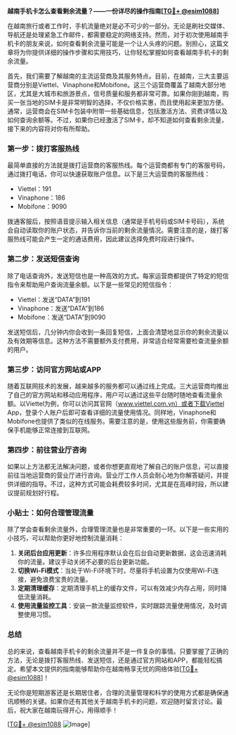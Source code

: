 **越南手机卡怎么查看剩余流量？——一份详尽的操作指南[[TG💪+ @esim1088](https://t.me/s/esim1088)]**

在越南旅行或者工作时，手机流量绝对是必不可少的一部分。无论是刷社交媒体、导航还是处理紧急工作邮件，都需要稳定的网络支持。然而，对于初次使用越南手机卡的朋友来说，如何查看剩余流量可能是一个让人头疼的问题。别担心，这篇文章将为你提供详细的操作步骤和实用技巧，让你轻松掌握如何查看越南手机卡的剩余流量。

首先，我们需要了解越南的主流运营商及其服务特点。目前，在越南，三大主要运营商分别是Viettel、Vinaphone和Mobifone。这三个运营商覆盖了越南大部分地区，尤其是大城市和旅游景点，信号质量和服务都非常可靠。如果你刚到越南，购买一张当地的SIM卡是非常明智的选择，不仅价格实惠，而且使用起来更加方便。通常，运营商会在SIM卡包装中附带一些基础信息，包括激活方法、资费详情以及如何查询余额等。不过，如果你已经激活了SIM卡，却不知道如何查看剩余流量，接下来的内容将对你有所帮助。

### **第一步：拨打客服热线**
最简单直接的方法就是拨打运营商的客服热线。每个运营商都有专门的客服号码，通过拨打电话，你可以快速获取账户信息。以下是三大运营商的客服热线：
- Viettel：191
- Vinaphone：186
- Mobifone：9090

拨通客服后，按照语音提示输入相关信息（通常是手机号码或SIM卡号码），系统会自动读取你的账户状态，并告诉你当前的剩余流量情况。需要注意的是，拨打客服热线可能会产生一定的通话费用，因此建议选择免费时段进行操作。

### **第二步：发送短信查询**
除了电话查询外，发送短信也是一种高效的方式。每家运营商都提供了特定的短信指令来帮助用户查询流量余额。以下是一些常见的短信指令：
- Viettel：发送“DATA”到191
- Vinaphone：发送“DATA”到186
- Mobifone：发送“DATA”到9090

发送短信后，几分钟内你会收到一条回复短信，上面会清楚地显示你的剩余流量以及有效期等信息。这种方法不需要额外支付费用，非常适合经常需要检查流量余额的用户。

### **第三步：访问官方网站或APP**
随着互联网技术的发展，越来越多的服务都可以通过线上完成。三大运营商均推出了自己的官方网站和移动应用程序，用户可以通过这些平台随时随地查看流量余额。以Viettel为例，你可以访问其官网（www.viettel.com.vn）或者下载Viettel App，登录个人账户后即可查看详细的流量使用情况。同样地，Vinaphone和Mobifone也提供了类似的在线服务。需要注意的是，使用这些服务前，你需要确保手机能够正常连接到互联网。

### **第四步：前往营业厅咨询**
如果以上方法都无法解决问题，或者你想更直观地了解自己的账户信息，可以直接前往当地运营商的营业厅进行咨询。营业厅工作人员会耐心地为你解答疑问，并提供详细的指导。不过，这种方式可能会耗费较多时间，尤其是在高峰时段，所以建议提前规划好行程。

### **小贴士：如何合理管理流量**
除了学会查看剩余流量外，合理管理流量也是非常重要的一环。以下是一些实用的小技巧，可以帮助你更好地控制流量消耗：
1. **关闭后台应用更新**：许多应用程序默认会在后台自动更新数据，这会迅速消耗你的流量。建议手动关闭不必要的后台更新功能。
2. **切换Wi-Fi模式**：当处于Wi-Fi环境下时，尽量将手机设置为仅使用Wi-Fi连接，避免浪费宝贵的流量。
3. **定期清理缓存**：定期清理手机上的缓存文件，可以有效减少内存占用，同时降低流量消耗。
4. **使用流量监控工具**：安装一款流量监控软件，实时跟踪流量使用情况，及时调整使用习惯。

### **总结**
总的来说，查看越南手机卡的剩余流量并不是一件复杂的事情。只要掌握了正确的方法，无论是拨打客服热线、发送短信，还是通过官方网站和APP，都能轻松搞定。希望本文提供的指南能够帮助你在越南畅享无忧的网络体验[[TG💪+ @esim1088](https://t.me/s/esim1088)]！

无论你是短期游客还是长期居住者，合理的流量管理和科学的使用方式都是确保通讯顺畅的关键。如果你还有其他关于越南手机卡的问题，欢迎随时留言讨论。最后，祝大家在越南玩得开心，用得顺手！

[[TG💪+ @esim1088](https://t.me/s/esim1088) ![Image](https://i.postimg.cc/4NQfJmqS/Snipaste-2025-05-13-00-14-12.png)]